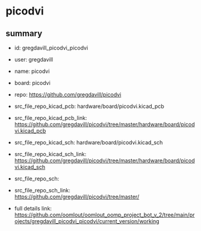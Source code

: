# picodvi
 
## summary 
* id: gregdavill_picodvi_picodvi
* user: gregdavill
* name: picodvi
* board: picodvi
* repo: https://github.com/gregdavill/picodvi
* src_file_repo_kicad_pcb: hardware/board/picodvi.kicad_pcb
* src_file_repo_kicad_pcb_link: https://github.com/gregdavill/picodvi/tree/master/hardware/board/picodvi.kicad_pcb
* src_file_repo_kicad_sch: hardware/board/picodvi.kicad_sch
* src_file_repo_kicad_sch_link: https://github.com/gregdavill/picodvi/tree/master/hardware/board/picodvi.kicad_sch

* src_file_repo_sch: 
* src_file_repo_sch_link: https://github.com/gregdavill/picodvi/tree/master/
* full details link: https://github.com/oomlout/oomlout_oomp_project_bot_v_2/tree/main/projects/gregdavill_picodvi_picodvi/current_version/working  







